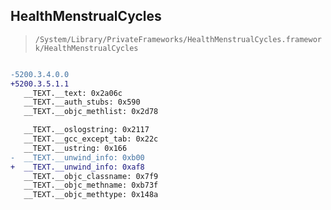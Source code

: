 ## HealthMenstrualCycles

> `/System/Library/PrivateFrameworks/HealthMenstrualCycles.framework/HealthMenstrualCycles`

```diff

-5200.3.4.0.0
+5200.3.5.1.1
   __TEXT.__text: 0x2a06c
   __TEXT.__auth_stubs: 0x590
   __TEXT.__objc_methlist: 0x2d78

   __TEXT.__oslogstring: 0x2117
   __TEXT.__gcc_except_tab: 0x22c
   __TEXT.__ustring: 0x166
-  __TEXT.__unwind_info: 0xb00
+  __TEXT.__unwind_info: 0xaf8
   __TEXT.__objc_classname: 0x7f9
   __TEXT.__objc_methname: 0xb73f
   __TEXT.__objc_methtype: 0x148a

```
